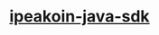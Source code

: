 <p style="text-align: center;">
  <h1 align="center"><a href="javascript:void(0);">ipeakoin-java-sdk</a></h1>
</p>